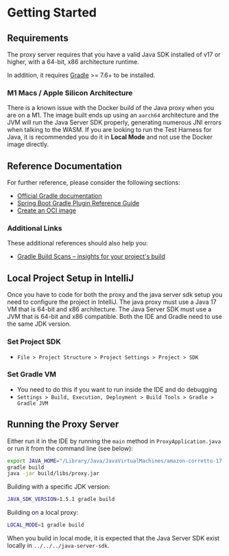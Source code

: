 # Getting Started

## Requirements

The proxy server requires that you have a valid Java SDK installed of v17 or higher, with a 64-bit, x86 architecture runtime.

In addition, it requires [Gradle](https://gradle.org/) >= 7.6+ to be installed.

### M1 Macs / Apple Silicon Architecture

There is a known issue with the Docker build of the Java proxy when you are on a M1. The image built ends up using an `aarch64` architecture
and the JVM will run the Java Server SDK properly, generating numerous JNI errors when talking to the WASM. If you are looking to run the Test Harness for Java,
it is recommended you do it in **Local Mode** and not use the Docker image directly.

## Reference Documentation

For further reference, please consider the following sections:

-   [Official Gradle documentation](https://docs.gradle.org)
-   [Spring Boot Gradle Plugin Reference Guide](https://docs.spring.io/spring-boot/docs/3.0.0/gradle-plugin/reference/html/)
-   [Create an OCI image](https://docs.spring.io/spring-boot/docs/3.1.0/gradle-plugin/reference/html/#build-image)

### Additional Links

These additional references should also help you:

-   [Gradle Build Scans – insights for your project's build](https://scans.gradle.com#gradle)

## Local Project Setup in IntelliJ

Once you have to code for both the proxy and the java server sdk setup you need to configure the project in
IntelliJ. The java proxy must use a Java 17 VM that is 64-bit and x86 architecture. The Java Server SDK must
use a JVM that is 64-bit and x86 compatible. Both the IDE and Gradle need to use the same JDK version.

### Set Project SDK

-   `File > Project Structure > Project Settings > Project > SDK`

### Set Gradle VM

-   You need to do this if you want to run inside the IDE and do debugging
-   `Settings > Build, Execution, Deployment > Build Tools > Gradle > Gradle JVM`

## Running the Proxy Server

Either run it in the IDE by running the `main` method in `ProxyApplication.java` or run it from the command line (see below):

```bash
export JAVA_HOME="/Library/Java/JavaVirtualMachines/amazon-corretto-17.jdk/Contents/Home"
gradle build
java -jar build/libs/proxy.jar
```

Building with a specific JDK version:

```bash
JAVA_SDK_VERSION=1.5.1 gradle build
```

Building on a local proxy:

```bash
LOCAL_MODE=1 gradle build
```

When you build in local mode, it is expected that the Java Server SDK exist locally in `../../../java-server-sdk`.
